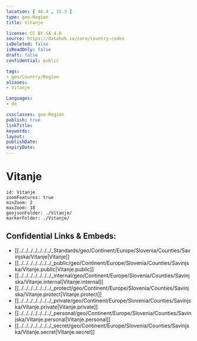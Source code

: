 ```yaml
---
location: [ 46.4 , 15.3 ] 
type: geo-Region
title: Vitanje

license: CC BY-SA 4.0
source: https://datahub.io/core/country-codes
isDeleted: false
isReadOnly: false
draft: false
confidential: public

tags:
- geo/Country/Region
aliases:
- Vitanje

Languages:
- de

cssclasses: geo-Region
publish: true
linkTitle: 
keywords: 
layout: 
publishDate: 
expiryDate: 
---
```


# Vitanje

```leaflet
id: Vitanje
zoomFeatures: true 
minZoom: 2 
maxZoom: 18
geojsonFolder: ./Vitanje/
markerFolder: ./Vitanje/
```


## Confidential Links & Embeds: 
- [[../../../../../../../_Standards/geo/Continent/Europe/Slovenia/Counties/Savinjska/Vitanje|Vitanje]] 
- [[../../../../../../../_public/geo/Continent/Europe/Slovenia/Counties/Savinjska/Vitanje.public|Vitanje.public]] 
- [[../../../../../../../_internal/geo/Continent/Europe/Slovenia/Counties/Savinjska/Vitanje.internal|Vitanje.internal]] 
- [[../../../../../../../_protect/geo/Continent/Europe/Slovenia/Counties/Savinjska/Vitanje.protect|Vitanje.protect]] 
- [[../../../../../../../_private/geo/Continent/Europe/Slovenia/Counties/Savinjska/Vitanje.private|Vitanje.private]] 
- [[../../../../../../../_personal/geo/Continent/Europe/Slovenia/Counties/Savinjska/Vitanje.personal|Vitanje.personal]] 
- [[../../../../../../../_secret/geo/Continent/Europe/Slovenia/Counties/Savinjska/Vitanje.secret|Vitanje.secret]] 

